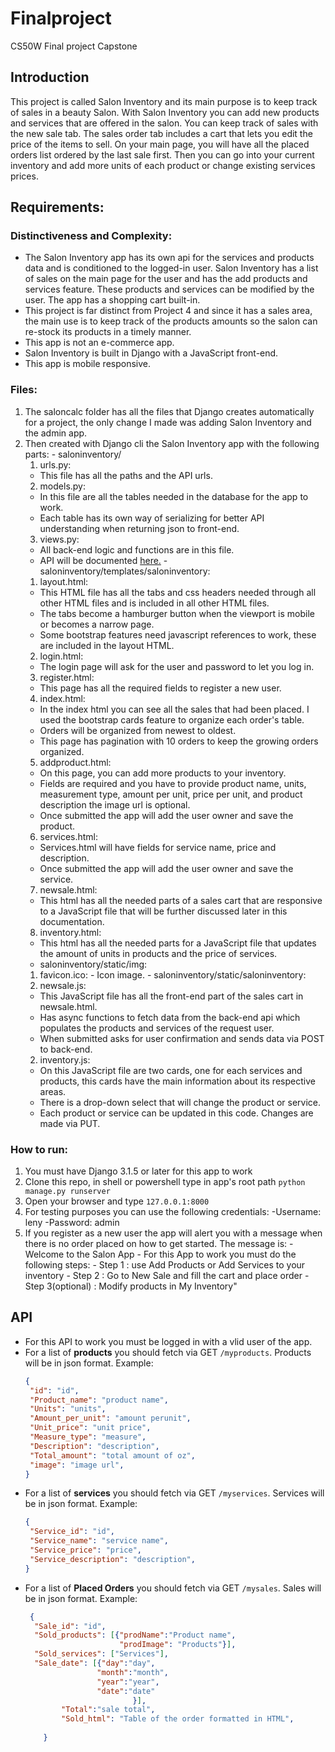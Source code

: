 # Finalproject
CS50W Final project Capstone

## Introduction 
This project is called Salon Inventory and its main purpose is to keep track of sales in a beauty Salon. With Salon Inventory you can add new products and services that are offered in the salon. You can keep track of sales with the new sale tab. The sales order tab includes a cart that lets you edit the price of the items to sell. On your main page, you will have all the placed orders list ordered by the last sale first. Then you can go into your current inventory and add more units of each product or change existing services prices.

## Requirements: 
 ### Distinctiveness and Complexity:
  * The Salon Inventory app has its own api for the services and products data and is conditioned to the logged-in user. Salon Inventory has a list of sales on the main page for the user and has the add products and services feature. These products and services can be modified by the user. The app has a shopping cart built-in.
  * This project is far distinct from Project 4 and since it has a sales area, the main use is to keep track of the products amounts so the salon can re-stock its products in a timely manner.
  * This app is not an e-commerce app.
  * Salon Inventory is built in Django with a JavaScript front-end.
  * This app is mobile responsive.
    
 ### Files:
  1. The saloncalc folder has all the files that Django creates automatically for a project, the only change I made was adding Salon Inventory and the admin app.
  2. Then created with Django cli the Salon Inventory app with the following parts:
    - saloninventory/
      1. urls.py:
        - This file has all the paths and the API urls.
      2. models.py:
        - In this file are all the tables needed in the database for the app to work.
        - Each table has its own way of serializing for better API understanding when returning json to front-end.
      3. views.py:
        - All back-end logic and functions are in this file.
        - API will be documented [here.](https://github.com/leny133/Finalproject/blob/main/README.md#api)
    - saloninventory/templates/saloninventory:
      1. layout.html:
        - This HTML file has all the tabs and css headers needed through all other HTML files and is included in all other HTML files.
        - The tabs become a hamburger button when the viewport is mobile or becomes a narrow page.
        - Some bootstrap features need javascript references to work, these are included in the layout HTML.
      2. login.html:
        - The login page will ask for the user and password to let you log in.
      3. register.html:
        - This page has all the required fields to register a new user.
      4. index.html:
        - In the index html you can see all the sales that had been placed. I used the bootstrap cards feature to organize each order's table.
        - Orders will be organized from newest to oldest.
        - This page has pagination with 10 orders to keep the growing orders organized.
      5. addproduct.html:
        - On this page, you can add more products to your inventory. 
        - Fields are required and you have to provide product name, units, measurement type, amount per unit, price per unit, and product description the image url is optional.
        - Once submitted the app will add the user owner and save the product.
      6. services.html:
        - Services.html will have fields for service name, price and description.
        - Once submitted the app will add the user owner and save the service.
      7. newsale.html:
        - This html has all the needed parts of a sales cart that are responsive to a JavaScript file that will be further discussed later in this documentation.
      8. inventory.html:
        - This html has all the needed parts for a JavaScript file that updates the amount of units in products and the price of services.
        - saloninventory/static/img:
        1. favicon.ico:
          - Icon image.
    - saloninventory/static/saloninventory:
      1. newsale.js:
        - This JavaScript file has all the front-end part of the sales cart in newsale.html.
        - Has async functions to fetch data from the back-end api which populates the products and services of the request user.
        - When submitted asks for user confirmation and sends data via POST to back-end.
      2. inventory.js:
        - On this JavaScript file are two cards, one for each services and products, this cards have the main information about its respective areas.
        - There is a drop-down select that will change the product or service.
        - Each product or service can be updated in this code. Changes are made via PUT.
 ### How to run:
  1. You must have Django 3.1.5 or later for this app to work
  2. Clone this repo, in shell or powershell type in app's root path `python manage.py runserver`
  3. Open your browser and type `127.0.0.1:8000`
  4. For testing purposes you can use the following credentials:
    -Username: leny
    -Password: admin
  5. If you register as a new user the app will alert you with a message when there is no order placed on how to get started. The message is:
    - Welcome to the Salon App
    - For this App to work you must do the following steps:
    - Step 1 : use Add Products or Add Services to your inventory
    - Step 2 : Go to New Sale and fill the cart and place order
    - Step 3(optional) : Modify products in My Inventory"
## API
  - For this API to work you must be logged in with a vlid user of the app.
  - For a list of **products** you should fetch via GET `/myproducts`. Products will be in json format. Example:
    ```json
    {
     "id": "id",
     "Product_name": "product name",
     "Units": "units",
     "Amount_per_unit": "amount perunit",
     "Unit_price": "unit price",
     "Measure_type": "measure",
     "Description": "description",
     "Total_amount": "total amount of oz",
     "image": "image url",
    }
    ```
  - For a list of **services** you should fetch via GET `/myservices`. Services will be in json format. Example:
    ```json
    {
     "Service_id": "id",
     "Service_name": "service name",
     "Service_price": "price",
     "Service_description": "description",
    }
    ```
  - For a list of **Placed Orders** you should fetch via GET `/mysales`. Sales will be in json format. Example:
    ```json
     {
      "Sale_id": "id",
      "Sold_products": [{"prodName":"Product name",
                         "prodImage": "Products"}],
      "Sold_services": ["Services"],
      "Sale_date": [{"day":"day",
                    "month":"month",
                    "year":"year",
                    "date":"date"
                            }],
            "Total":"sale total",
            "Sold_html": "Table of the order formatted in HTML",
            
        }
     ```
